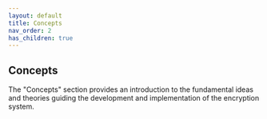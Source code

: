 ```yaml
---
layout: default
title: Concepts		
nav_order: 2
has_children: true
---
```


## Concepts

The "Concepts" section provides an introduction to the fundamental ideas and theories guiding the development and implementation of the  encryption system.
